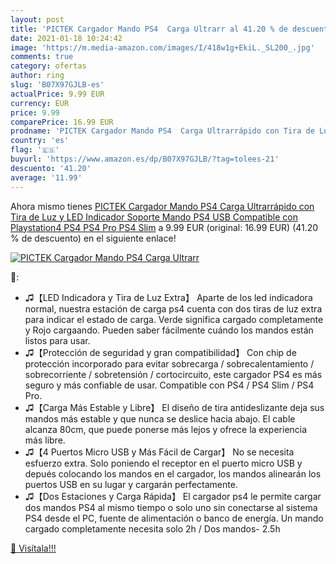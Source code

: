 ```yaml
---
layout: post
title: 'PICTEK Cargador Mando PS4  Carga Ultrarr al 41.20 % de descuento'
date: 2021-01-18 10:24:42
image: 'https://m.media-amazon.com/images/I/418w1g+EkiL._SL200_.jpg'
comments: true
category: ofertas
author: ring
slug: 'B07X97GJLB-es'
actualPrice: 9.99 EUR
currency: EUR
price: 9.99
comparePrice: 16.99 EUR
prodname: 'PICTEK Cargador Mando PS4  Carga Ultrarrápido con Tira de Luz y LED Indicador  Soporte Mando PS4 USB  Compatible con Playstation4  PS4  PS4 Pro  PS4 Slim'
country: 'es'
flag: '🇪🇸'
buyurl: 'https://www.amazon.es/dp/B07X97GJLB/?tag=tolees-21'
descuento: '41.20'
average: '11.99'
---
```


Ahora mismo tienes [PICTEK Cargador Mando PS4  Carga Ultrarrápido con Tira de Luz y LED Indicador  Soporte Mando PS4 USB  Compatible con Playstation4  PS4  PS4 Pro  PS4 Slim](https://www.amazon.es/dp/B07X97GJLB/?tag=tolees-21) a 9.99 EUR (original: 16.99 EUR) (41.20 %  de descuento) en el siguiente enlace!

[![PICTEK Cargador Mando PS4  Carga Ultrarr](https://m.media-amazon.com/images/I/418w1g+EkiL._SL200_.jpg)](https://www.amazon.es/dp/B07X97GJLB/?tag=tolees-21)

🔎:

- ♫【LED Indicadora y Tira de Luz Extra】 Aparte de los led indicadora normal, nuestra estación de carga ps4 cuenta con dos tiras de luz extra para indicar el estado de carga. Verde significa cargado completamente y Rojo cargaando. Pueden saber fácilmente cuándo los mandos están listos para usar.
- ♫【Protección de seguridad y gran compatibilidad】 Con chip de protección incorporado para evitar sobrecarga / sobrecalentamiento / sobrecorriente / sobretensión / cortocircuito, este cargador PS4 es más seguro y más confiable de usar. Compatible con PS4 / PS4 Slim / PS4 Pro.
- ♫【Carga Más Estable y Libre】 El diseño de tira antideslizante deja sus mandos más estable y que nunca se deslice hacia abajo. El cable alcanza 80cm, que puede ponerse más lejos y ofrece la experiencia más libre.
- ♫【4 Puertos Micro USB y Más Fácil de Cargar】 No se necesita esfuerzo extra. Solo poniendo el receptor en el puerto micro USB y depués colocando los mandos en el cargador, los mandos alinearán los puertos USB en su lugar y cargarán perfectamente.
- ♫【Dos Estaciones y Carga Rápida】 El cargador ps4 le permite cargar dos mandos PS4 al mismo tiempo o solo uno sin conectarse al sistema PS4 desde el PC, fuente de alimentación o banco de energía. Un mando cargado completamente necesita solo 2h / Dos mandos- 2.5h

[🛒 Visítala!!!](https://www.amazon.es/dp/B07X97GJLB/?tag=tolees-21)
